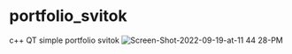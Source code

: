 # portfolio_svitok
c++ QT simple portfolio svitok
![Screen-Shot-2022-09-19-at-11 44 28-PM](https://user-images.githubusercontent.com/105235692/191113531-008692f0-5ca0-4c28-8555-89ee01d2b70e.jpg)
